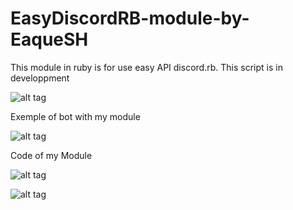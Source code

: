 # EasyDiscordRB-module-by-EaqueSH
This module in ruby is for use easy API discord.rb. This script is in developpment


![alt tag](http://image.noelshack.com/fichiers/2019/01/3/1546386012-capture-d-ecran-2019-01-02-a-00-39-51.png)

Exemple of bot with my module

![alt tag](http://image.noelshack.com/fichiers/2019/01/3/1546386411-capture-d-ecran-2019-01-02-a-00-46-32.png)


Code of my Module

![alt tag](http://image.noelshack.com/fichiers/2019/01/3/1546386509-capture-d-ecran-2019-01-02-a-00-48-08.png)


![alt tag](http://image.noelshack.com/fichiers/2019/01/3/1546386510-capture-d-ecran-2019-01-02-a-00-48-14.png)
